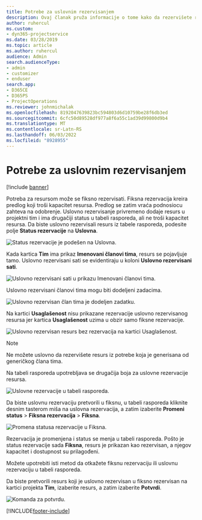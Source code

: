 ```yaml
---
title: Potrebe za uslovnim rezervisanjem
description: Ovaj članak pruža informacije o tome kako da rezervišete resurse prema potrebama za uslovnim rezervisanjem.
author: ruhercul
ms.custom:
- dyn365-projectservice
ms.date: 03/28/2019
ms.topic: article
ms.author: ruhercul
audience: Admin
search.audienceType:
- admin
- customizer
- enduser
search.app:
- D365CE
- D365PS
- ProjectOperations
ms.reviewer: johnmichalak
ms.openlocfilehash: 8192047639823bc594803d6d10759be28f6db3ed
ms.sourcegitcommit: 6cfc50d89528df977a8f6a55c1ad39d99800d9b4
ms.translationtype: MT
ms.contentlocale: sr-Latn-RS
ms.lasthandoff: 06/03/2022
ms.locfileid: "8928955"
---
```

# <a name="soft-book-requirements"></a>Potrebe za uslovnim rezervisanjem

[!include [banner](../includes/psa-now-project-operations.md)]

Potreba za resursom može se fiksno rezervisati. Fiksna rezervacija kreira predlog koji troši kapacitet resursa. Predlog se zatim vraća podnosiocu zahteva na odobrenje. Uslovno rezervisanje privremeno dodaje resurs u projektni tim i ima drugačiji status u tabeli rasporeda, ali ne troši kapacitet resursa. Da biste uslovno rezervisali resurs iz tabele rasporeda, podesite polje **Status rezervacije** na **Uslovna**.

![Status rezervacije je podešen na Uslovna.](media/Resource-Management-image77.png)

Kada kartica **Tim** ima prikaz **Imenovani članovi tima**, resurs se pojavljuje tamo. Uslovno rezervisani sati se evidentiraju u koloni **Uslovno rezervisani sati**.

![Uslovno rezervisani sati u prikazu Imenovani članovi tima.](media/Resource-Management-image78.png)

Uslovno rezervisani članovi tima mogu biti dodeljeni zadacima.

![Uslovno rezervisan član tima je dodeljen zadatku.](media/Resource-Management-image79.png)

Na kartici **Usaglašenost** nisu prikazane rezervacije uslovno rezervisanog resursa jer kartica **Usaglašenost** uzima u obzir samo fiksne rezervacije.

![Uslovno rezervisan resurs bez rezervacija na kartici Usaglašenost.](media/Resource-Management-image80.png)

> [!NOTE]
> Ne možete uslovno da rezervišete resurs iz potrebe koja je generisana od generičkog člana tima.

Na tabeli rasporeda upotrebljava se drugačija boja za uslovne rezervacije resursa.

![Uslovne rezervacije u tabeli rasporeda.](media/Resource-Management-image81.png)

Da biste uslovnu rezervaciju pretvorili u fiksnu, u tabeli rasporeda kliknite desnim tasterom miša na uslovna rezervacija, a zatim izaberite **Promeni status** \> **Fiksna rezervacija** \> **Fiksna**.

![Promena statusa rezervacije u Fiksna.](media/Resource-Management-image82.png)

Rezervacija je promenjena i status se menja u tabeli rasporeda. Pošto je status rezervacije sada **Fiksna**, resurs je prikazan kao rezervisan, a njegov kapacitet i dostupnost su prilagođeni.

Možete upotrebiti isti metod da otkažete fiksnu rezervaciju ili uslovnu rezervaciju u tabeli rasporeda.

Da biste pretvorili resurs koji je uslovno rezervisan u fiksno rezervisan na kartici projekta **Tim**, izaberite resurs, a zatim izaberite **Potvrdi**.

![Komanda za potvrdu.](media/Resource-Management-image83.png)


[!INCLUDE[footer-include](../includes/footer-banner.md)]
